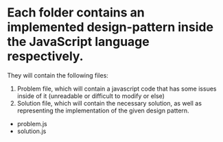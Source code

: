 # Each folder contains an implemented design-pattern inside the JavaScript language respectively.

They will contain the following files:
1. Problem file, which will contain a javascript code that has some issues inside of it (unreadable or difficult to modify or else)
2. Solution file, which will contain the necessary solution, as well as representing the implementation of the given design pattern.
- problem.js
- solution.js
